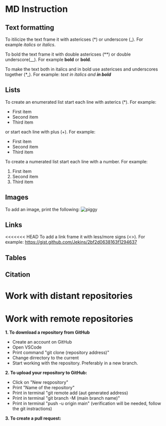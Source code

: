# MD Instruction
## Text formatting
To itilicize the text frame it with astericses (*) or underscore (_). For example *italics* or _italics_.

To bold the text frame it with double astericses (**) or double underscore(__). For example **bold** or __bold__.

To make the text both in italics and in bold use astericses and underscores together (*_). For example:
*text in italics and __in bold__*

## Lists
To create an enumerated list start each line with asterics (*). For example:
* First item
* Second item
* Third item

or start each line with plus (+). For example:
+ First item
+ Second item
+ Third item

To create a numerated list start each line with a number. For example:
1. First item
2. Second item
3. Third item

## Images
To add an image, print the following:
![piggy](guinea_pig.jpeg)

## Links
<<<<<<< HEAD
To add a link frame it with less/more signs (<>). For example:
<https://gist.github.com/Jekins/2bf2d0638163f1294637>

## Tables
## Citation

# Work with distant repositories

# Work with remote repositories

**1. To download a repository from GitHub**
+ Create an account on GitHub
+ Open VSCode
+ Print command "git clone (repository address)"
+ Change dirrectory to the current
+ Start working with the repository. Preferably in a new branch.

**2. To upload your repository to GitHub:**
+ Click on "New reqpository"
+ Print "Name of the repository"
+ Print in terminal "git remote add (aut generated address)
+ Print in terminal "git branch -M (main branch name)"
+ Print in terminal "push -u origin main" (verification will be needed, follow the git instractions)

**3. To create a pull request:**
